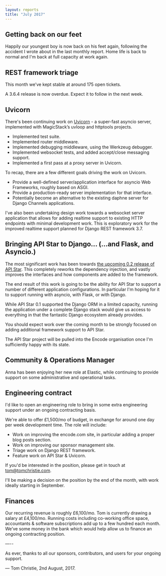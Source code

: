 ```yaml
---
layout: reports
title: "July 2017"
---
```


## Getting back on our feet

Happily our youngest boy is now back on his feet again, following the accident I wrote about in the last monthly report. Home life is back to normal and I'm back at full capacity at work again.

## REST framework triage

This month we’ve kept stable at around 175 open tickets.

A 3.6.4 release is now overdue. Expect it to follow in the next week.

## Uvicorn

There's been continuing work on [Uvicorn](https://github.com/encode/uvicorn) - a super-fast asyncio server, implemented with MagicStack’s uvloop and httptools projects.

* Implemented test suite.
* Implemented router middleware.
* Implemented debugging middleware, using the Werkzeug debugger.
* Implemented websocket tests, and added accept/close messaging support.
* Implemented a first pass at a proxy server in Uvicorn.

To recap, there are a few different goals driving the work on Uvicorn.

* Provide a well-defined server/application interface for asyncio Web Frameworks, roughly based on ASGI.
* Provide a production-ready server implementation for that interface.
* Potentially become an alternative to the existing daphne server for Django Channels applications.

I've also been undertaking design work towards a websocket server application that allows for adding realtime support to existing HTTP endpoints with minimal development work. This is exploratory work for the improved realtime support planned for Django REST framework 3.7.

## Bringing API Star to Django... (...and Flask, and Asyncio.)

The most significant work has been towards [the upcoming 0.2 release of API Star](https://github.com/tomchristie/apistar/pull/235). This completely reworks the dependency injection, and vastly improves the interfaces and how components are added to the framework.

The end result of this work is going to be the ability for API Star to support a number of different application configurations. In particular I'm hoping for it to support running with asyncio, with Flask, or with Django.

While API Star 0.1 supported the Django ORM in a limited capacity, running the application under a complete Django stack would give us access to everything in that the fantastic Django ecosystem already provides.

You should expect work over the coming month to be strongly focused on adding additional framework support to API Star.

The API Star project will be pulled into the Encode organisation once I'm sufficiently happy with its state.

## Community & Operations Manager

Anna has been enjoying her new role at Elastic, while continuing to provide support on some administrative and operational tasks.

## Engineering contract

I'd like to open an engineering role to bring in some extra engineering support under an ongoing contracting basis.

We're able to offer £1,500/mo of budget, in exchange for around one day per week development time. The role will include:

* Work on improving the encode.com site, in particular adding a proper blog posts section.
* Work on improving our sponsor management site.
* Triage work on Django REST framework.
* Feature work on API Star & Uvicorn.

If you'd be interested in the position, please get in touch at tom@tomchristie.com.

I'll be making a decision on the position by the end of the month, with work ideally starting in September.

## Finances

Our recurring revenue is roughly £6,100/mo. Tom is currently drawing a salary at £4,100/mo. Running costs including co-working office space, accountants & software subscriptions add up to a few hundred each month. We’ve some money in the bank which would help allow us to finance an ongoing contracting position.

—--

As ever, thanks to all our sponsors, contributors, and users for your ongoing support.

&mdash; Tom Christie, 2nd August, 2017.
